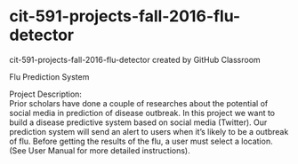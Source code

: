 # cit-591-projects-fall-2016-flu-detector
cit-591-projects-fall-2016-flu-detector created by GitHub Classroom

Flu Prediction System

Project Description: 	
	Prior scholars have done a couple of researches about the potential of social media in prediction of disease outbreak. 
In this project we want to build a disease predictive system based on social media (Twitter). 
Our prediction system will send an alert to users when it’s likely to be a outbreak of flu. 
Before getting the results of the flu, a user must select a location. (See User Manual for more detailed instructions).

